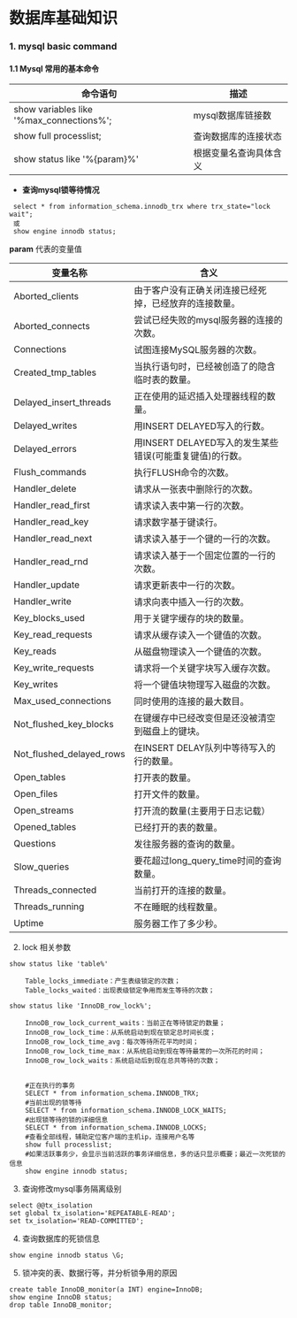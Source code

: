 # 数据库基础知识


### 1. mysql basic command

#### 1.1 Mysql 常用的基本命令

|命令语句| 描述|
|-------|-------|
|show variables like '%max_connections%'; |  mysql数据库链接数|
|show full processlist;  | 查询数据库的连接状态|                  
|show status like '%{param}%'| 根据变量名查询具体含义|

- **查询mysql锁等待情况**
```
 select * from information_schema.innodb_trx where trx_state="lock wait";
 或
 show engine innodb status;
```


**param** 代表的变量值

|变量名称| 含义|
|-------|----|
|Aborted_clients| 由于客户没有正确关闭连接已经死掉，已经放弃的连接数量。 |
|Aborted_connects| 尝试已经失败的mysql服务器的连接的次数。 |
|Connections| 试图连接MySQL服务器的次数。 |
|Created_tmp_tables| 当执行语句时，已经被创造了的隐含临时表的数量。 |
|Delayed_insert_threads| 正在使用的延迟插入处理器线程的数量。 |
|Delayed_writes| 用INSERT DELAYED写入的行数。 |
|Delayed_errors| 用INSERT DELAYED写入的发生某些错误(可能重复键值)的行数。 |
|Flush_commands| 执行FLUSH命令的次数。 |
|Handler_delete| 请求从一张表中删除行的次数。 |
|Handler_read_first| 请求读入表中第一行的次数。 |
|Handler_read_key| 请求数字基于键读行。 |
|Handler_read_next| 请求读入基于一个键的一行的次数。 |
|Handler_read_rnd| 请求读入基于一个固定位置的一行的次数。 |
|Handler_update| 请求更新表中一行的次数。 |
|Handler_write| 请求向表中插入一行的次数。 |
|Key_blocks_used| 用于关键字缓存的块的数量。 |
|Key_read_requests| 请求从缓存读入一个键值的次数。 |
|Key_reads| 从磁盘物理读入一个键值的次数。 |
|Key_write_requests| 请求将一个关键字块写入缓存次数。 |
|Key_writes| 将一个键值块物理写入磁盘的次数。 |
|Max_used_connections| 同时使用的连接的最大数目。 |
|Not_flushed_key_blocks| 在键缓存中已经改变但是还没被清空到磁盘上的键块。 |
|Not_flushed_delayed_rows| 在INSERT DELAY队列中等待写入的行的数量。 |
|Open_tables| 打开表的数量。 |
|Open_files| 打开文件的数量。 |
|Open_streams| 打开流的数量(主要用于日志记载） |
|Opened_tables| 已经打开的表的数量。 |
|Questions| 发往服务器的查询的数量。 |
|Slow_queries| 要花超过long_query_time时间的查询数量。 |
|Threads_connected| 当前打开的连接的数量。 |
|Threads_running| 不在睡眠的线程数量。 |
|Uptime| 服务器工作了多少秒。|


2. lock 相关参数 
```
show status like 'table%'

    Table_locks_immediate：产生表级锁定的次数；
    Table_locks_waited：出现表级锁定争用而发生等待的次数；

show status like 'InnoDB_row_lock%';

    InnoDB_row_lock_current_waits：当前正在等待锁定的数量；
    InnoDB_row_lock_time：从系统启动到现在锁定总时间长度；
    InnoDB_row_lock_time_avg：每次等待所花平均时间；
    InnoDB_row_lock_time_max：从系统启动到现在等待最常的一次所花的时间；
    InnoDB_row_lock_waits：系统启动后到现在总共等待的次数；


    #正在执行的事务
    SELECT * from information_schema.INNODB_TRX;
    #当前出现的锁等待
    SELECT * from information_schema.INNODB_LOCK_WAITS;
    #出现锁等待的锁的详细信息
    SELECT * from information_schema.INNODB_LOCKS;
    #查看全部线程，辅助定位客户端的主机ip，连接用户名等
    show full processlist;
    #如果活跃事务少，会显示当前活跃的事务详细信息，多的话只显示概要；最近一次死锁的信息
    show engine innodb status;
```

3. 查询修改mysql事务隔离级别
```
select @@tx_isolation
set global tx_isolation='REPEATABLE-READ';
set tx_isolation='READ-COMMITTED';
```

4. 查询数据库的死锁信息
```
show engine innodb status \G;
```


5. 锁冲突的表、数据行等，并分析锁争用的原因
```
create table InnoDB_monitor(a INT) engine=InnoDB;
show engine InnoDB status;
drop table InnoDB_monitor;
```
